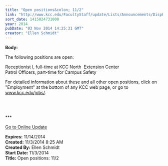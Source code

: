 ```yaml
---
title: "Open positions&colon; 11/2"
link: "http://www.kcc.edu/FacultyStaff/update/Lists/Announcements/DispForm.aspx?ID=1703"
sort_date: 1415024731000
year: 2014
pubDate: "03 Nov 2014 14:25:31 GMT"
creator: "Ellen Schmidt"
---
```


<div><b>Body:</b> <div class="ExternalClass40101B137E9647C4804B76FF76015174"><p>​The following positions are open: </p>
<p>Receptionist I, full-time at KCC North  Extension Center<br />Patrol Officers, part-time for Campus Safety</p>
<p>For detailed information about these and all other open positions, click on &quot;Employment&quot; at the bottom of any KCC web page, or go to <a href="/jobs/">www.kcc.edu/jobs/</a>.<br />​</p>
<p> </p>
<p>***</p>
<p><a href="/update">Go to Online Update</a><br /></p></div></div>
<div><b>Expires:</b> 11/14/2014</div>
<div><b>Created:</b> 11/3/2014 8:25 AM</div>
<div><b>Created By:</b> Ellen Schmidt</div>
<div><b>Start Date:</b> 11/3/2014</div>
<div><b>Title:</b> Open positions: 11/2</div>
